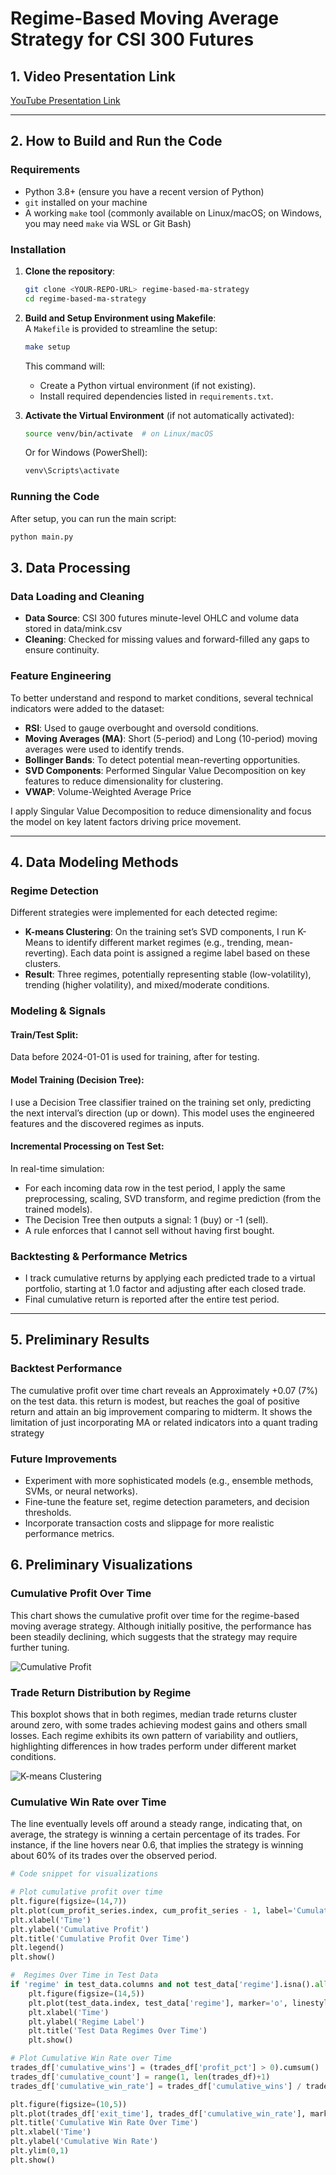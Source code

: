 # Regime-Based Moving Average Strategy for CSI 300 Futures

## 1. Video Presentation Link
[YouTube Presentation Link](https://youtu.be/K21p8t-62YY)

---
## 2. How to Build and Run the Code
### Requirements
- Python 3.8+ (ensure you have a recent version of Python)
- `git` installed on your machine
- A working `make` tool (commonly available on Linux/macOS; on Windows, you may need `make` via WSL or Git Bash)

### Installation

1. **Clone the repository**:
    ```bash
    git clone <YOUR-REPO-URL> regime-based-ma-strategy
    cd regime-based-ma-strategy
    ```

2. **Build and Setup Environment using Makefile**:  
   A `Makefile` is provided to streamline the setup:
    ```bash
    make setup
    ```
   This command will:
   - Create a Python virtual environment (if not existing).
   - Install required dependencies listed in `requirements.txt`.

3. **Activate the Virtual Environment** (if not automatically activated):
    ```bash
    source venv/bin/activate  # on Linux/macOS
    ```
    Or for Windows (PowerShell):
    ```powershell
    venv\Scripts\activate
    ```

### Running the Code

After setup, you can run the main script:
```bash
python main.py

```

## 3. Data Processing

### Data Loading and Cleaning
- **Data Source**: CSI 300 futures minute-level OHLC and volume data stored in data/mink.csv
- **Cleaning**: Checked for missing values and forward-filled any gaps to ensure continuity.
  
### Feature Engineering
To better understand and respond to market conditions, several technical indicators were added to the dataset:
  - **RSI**: Used to gauge overbought and oversold conditions.
  - **Moving Averages (MA)**: Short (5-period) and Long (10-period) moving averages were used to identify trends.
  - **Bollinger Bands**: To detect potential mean-reverting opportunities.
  - **SVD Components**: Performed Singular Value Decomposition on key features to reduce dimensionality for clustering.
  - **VWAP**: Volume-Weighted Average Price 


I apply Singular Value Decomposition to reduce dimensionality and focus the model on key latent factors driving price movement.

---

## 4. Data Modeling Methods

### Regime Detection
Different strategies were implemented for each detected regime:
  - **K-means Clustering**: On the training set’s SVD components, I run K-Means to identify different market regimes (e.g., trending, mean-reverting). Each data point is assigned a regime label based on these clusters.
  - **Result**: Three regimes, potentially representing stable (low-volatility), trending (higher volatility), and mixed/moderate conditions.


### Modeling & Signals
#### Train/Test Split:
Data before 2024-01-01 is used for training, after for testing.

#### Model Training (Decision Tree):
I use a Decision Tree classifier trained on the training set only, predicting the next interval’s direction (up or down). This model uses the engineered features and the discovered regimes as inputs.

#### Incremental Processing on Test Set:
In real-time simulation:

  - For each incoming data row in the test period, I apply the same preprocessing, scaling, SVD transform, and regime prediction (from the trained models).
  - The Decision Tree then outputs a signal: 1 (buy) or -1 (sell).
  - A rule enforces that I cannot sell without having first bought.

### Backtesting & Performance Metrics
- I track cumulative returns by applying each predicted trade to a virtual portfolio, starting at 1.0 factor and adjusting after each closed trade.
- Final cumulative return is reported after the entire test period.
---


## 5. Preliminary Results


### Backtest Performance
The cumulative profit over time chart reveals an Approximately +0.07 (7%) on the test data. this return is modest, but reaches the goal of positive return and attain an big improvement comparing to midterm. It shows the limitation of just incorporating MA or related indicators into a quant trading strategy

### Future Improvements
- Experiment with more sophisticated models (e.g., ensemble methods, SVMs, or neural networks).
- Fine-tune the feature set, regime detection parameters, and decision thresholds.
- Incorporate transaction costs and slippage for more realistic performance metrics.

## 6. Preliminary Visualizations

### Cumulative Profit Over Time
This chart shows the cumulative profit over time for the regime-based moving average strategy. Although initially positive, the performance has been steadily declining, which suggests that the strategy may require further tuning.

![Cumulative Profit](images/Figure_1.png)

### Trade Return Distribution by Regime
This boxplot shows that in both regimes, median trade returns cluster around zero, with some trades achieving modest gains and others small losses. Each regime exhibits its own pattern of variability and outliers, highlighting differences in how trades perform under different market conditions.

![K-means Clustering](images/Figure_2.png)

### Cumulative Win Rate over Time
The line eventually levels off around a steady range, indicating that, on average, the strategy is winning a certain percentage of its trades. For instance, if the line hovers near 0.6, that implies the strategy is winning about 60% of its trades over the observed period.
```python
# Code snippet for visualizations

# Plot cumulative profit over time
plt.figure(figsize=(14,7))
plt.plot(cum_profit_series.index, cum_profit_series - 1, label='Cumulative Profit')
plt.xlabel('Time')
plt.ylabel('Cumulative Profit')
plt.title('Cumulative Profit Over Time')
plt.legend()
plt.show()

#  Regimes Over Time in Test Data
if 'regime' in test_data.columns and not test_data['regime'].isna().all():
    plt.figure(figsize=(14,5))
    plt.plot(test_data.index, test_data['regime'], marker='o', linestyle='-', ms=2)
    plt.xlabel('Time')
    plt.ylabel('Regime Label')
    plt.title('Test Data Regimes Over Time')
    plt.show()

# Plot Cumulative Win Rate over Time
trades_df['cumulative_wins'] = (trades_df['profit_pct'] > 0).cumsum()
trades_df['cumulative_count'] = range(1, len(trades_df)+1)
trades_df['cumulative_win_rate'] = trades_df['cumulative_wins'] / trades_df['cumulative_count']

plt.figure(figsize=(10,5))
plt.plot(trades_df['exit_time'], trades_df['cumulative_win_rate'], marker='o', linestyle='-')
plt.title('Cumulative Win Rate Over Time')
plt.xlabel('Time')
plt.ylabel('Cumulative Win Rate')
plt.ylim(0,1)
plt.show()
